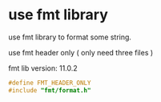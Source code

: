 # use fmt library

use fmt library to format some string.

use fmt header only ( only need three files )

fmt lib version: 11.0.2

```cpp
#define FMT_HEADER_ONLY
#include "fmt/format.h"
```
